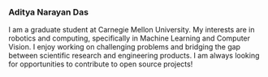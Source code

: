 ### Aditya Narayan Das

I am a graduate student at Carnegie Mellon University. My interests are in robotics and computing, specifically in Machine Learning and Computer Vision. I enjoy working on challenging problems and bridging the gap between scientific research and engineering products. I am always looking for opportunities to contribute to open source projects!
